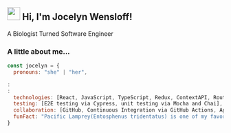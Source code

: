 ## <img src="https://media.giphy.com/media/m0dmKBkncVETJv2h0S/giphy.gif" width="30"> Hi, I'm Jocelyn Wensloff!

A Biologist Turned Software Engineer
### A little about me...  

```javascript
const jocelyn = {
  pronouns: "she" | "her",

: 
: 
  technologies: [React, JavaScript, TypeScript, Redux, ContextAPI, Route, SASS/CSS, HTML, Node.js, Express.js, Webpack, R, GIS],
  testing: [E2E testing via Cypress, unit testing via Mocha and Chai],
  collaboration: [GitHub, Continuous Integration via GitHub Actions, Agile Development ]
  funFact: "Pacific Lamprey(Entosphenus tridentatus) is one of my favorite fish!"
}
```

